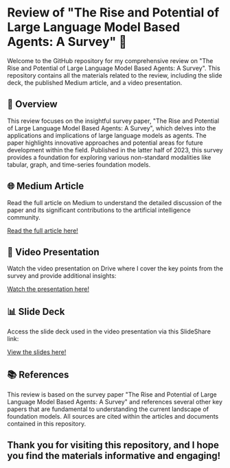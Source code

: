 # Review of "The Rise and Potential of Large Language Model Based Agents: A Survey" 📘

Welcome to the GitHub repository for my comprehensive review on "The Rise and Potential of Large Language Model Based Agents: A Survey". This repository contains all the materials related to the review, including the slide deck, the published Medium article, and a video presentation.

## 📄 Overview

This review focuses on the insightful survey paper, "The Rise and Potential of Large Language Model Based Agents: A Survey", which delves into the applications and implications of large language models as agents. The paper highlights innovative approaches and potential areas for future development within the field. Published in the latter half of 2023, this survey provides a foundation for exploring various non-standard modalities like tabular, graph, and time-series foundation models.

## 🌐 Medium Article

Read the full article on Medium to understand the detailed discussion of the paper and its significant contributions to the artificial intelligence community.

[Read the full article here!](https://medium.com/@aagamshah0812/unlocking-the-future-of-ai-agents-with-large-language-models-de8dec832480)

## 🎥 Video Presentation

Watch the video presentation on Drive where I cover the key points from the survey and provide additional insights:

[Watch the presentation here!](https://drive.google.com/drive/folders/1BWX1Cw29gndtRg7L9LCE4v-6ZJeWocaD?usp=sharing)

## 📊 Slide Deck

Access the slide deck used in the video presentation via this SlideShare link:

[View the slides here!](https://www.slideshare.net/slideshow/unlocking-the-future-of-ai-agents-with-large-language-models/267698845)


## 📚 References

This review is based on the survey paper "The Rise and Potential of Large Language Model Based Agents: A Survey" and references several other key papers that are fundamental to understanding the current landscape of foundation models. All sources are cited within the articles and documents contained in this repository.


Thank you for visiting this repository, and I hope you find the materials informative and engaging!
---
